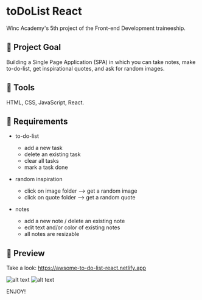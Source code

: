 # toDoList React

Winc Academy's 5th project of the Front-end Development traineeship.

## 💬 Project Goal

Building a Single Page Application (SPA) in which you can take notes,  make to-do-list, get inspirational quotes, and ask for random images.

## 💬 Tools

HTML, CSS, JavaScript, React.

## 💬 Requirements

- to-do-list
  - add a new task
  - delete an existing task
  - clear all tasks
  - mark a task done
  
- random inspiration
  - click on image folder --> get a random image
  - click on quote folder --> get a random quote
  
- notes
  - add a new note / delete an existing note
  - edit text and/or color of existing notes
  - all notes are resizable

## 🚀 Preview

Take a look: 
https://awsome-to-do-list-react.netlify.app

![alt text](/public/preview1.png)
![alt text](/public/preview2.png)

ENJOY!
